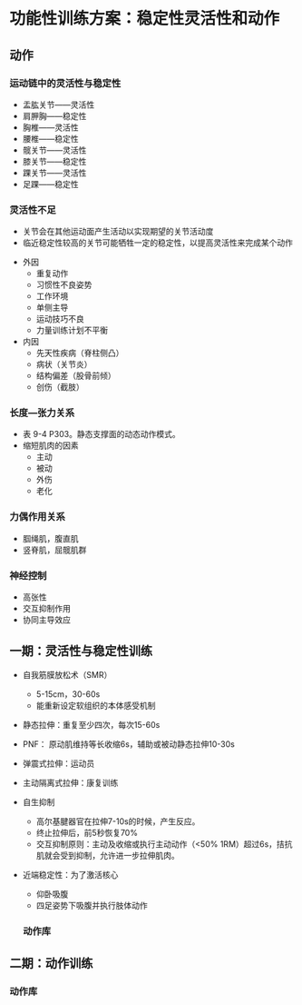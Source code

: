 # 功能性训练方案：稳定性灵活性和动作

## 动作

### 运动链中的灵活性与稳定性

- 盂肱关节——灵活性
- 肩胛胸——稳定性
- 胸椎——灵活性
- 腰椎——稳定性
- 髋关节——灵活性
- 膝关节——稳定性
- 踝关节——灵活性
- 足踝——稳定性



### 灵活性不足

- 关节会在其他运动面产生活动以实现期望的关节活动度
- 临近稳定性较高的关节可能牺牲一定的稳定性，以提高灵活性来完成某个动作

+ 外因
    + 重复动作
    + 习惯性不良姿势
    + 工作环境
    + 单侧主导
    + 运动技巧不良
    + 力量训练计划不平衡
+ 内因
    + 先天性疾病（脊柱侧凸）
    + 病状（关节炎）
    + 结构偏差（股骨前倾）
    + 创伤（截肢）

### 长度—张力关系

- 表 9-4 P303。静态支撑面的动态动作模式。
- 缩短肌肉的因素
    - 主动
    - 被动
    - 外伤
    - 老化



### 力偶作用关系

- 腘绳肌，腹直肌
- 竖脊肌，屈髋肌群

### 神经控制

-  高张性
- 交互抑制作用
- 协同主导效应





## 一期：灵活性与稳定性训练

- 自我筋膜放松术（SMR） 
    - 5-15cm，30-60s
    - 能重新设定软组织的本体感受机制

- 静态拉伸：重复至少四次，每次15-60s

- PNF： 原动肌维持等长收缩6s，辅助或被动静态拉伸10-30s
- 弹震式拉伸：运动员
- 主动隔离式拉伸：康复训练
- 自生抑制
    - 高尔基腱器官在拉伸7-10s的时候，产生反应。
    - 终止拉伸后，前5秒恢复70%
    - 交互抑制原则：主动及收缩或执行主动动作（<50% 1RM）超过6s，拮抗肌就会受到抑制，允许进一步拉伸肌肉。
- 近端稳定性：为了激活核心
    - 仰卧吸腹
    - 四足姿势下吸腹并执行肢体动作

    ### 动作库










## 二期：动作训练

### 动作库